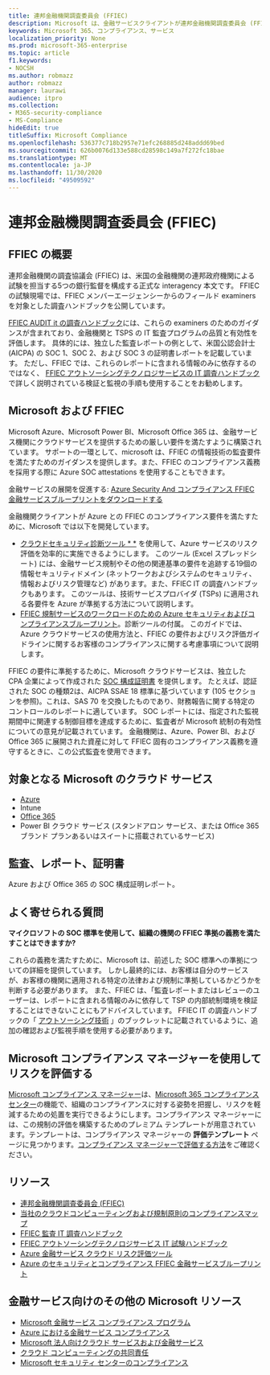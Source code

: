 ```yaml
---
title: 連邦金融機関調査委員会 (FFIEC)
description: Microsoft は、金融サービスクライアントが連邦金融機関調査委員会 (FFIEC) の監査要件に準拠しています。
keywords: Microsoft 365、コンプライアンス、サービス
localization_priority: None
ms.prod: microsoft-365-enterprise
ms.topic: article
f1.keywords:
- NOCSH
ms.author: robmazz
author: robmazz
manager: laurawi
audience: itpro
ms.collection:
- M365-security-compliance
- MS-Compliance
hideEdit: true
titleSuffix: Microsoft Compliance
ms.openlocfilehash: 536377c718b2957e71efc268885d248addd69bed
ms.sourcegitcommit: 626b0076d133e588cd28598c149a7f272fc18bae
ms.translationtype: MT
ms.contentlocale: ja-JP
ms.lasthandoff: 11/30/2020
ms.locfileid: "49509592"
---
```

# <a name="federal-financial-institutions-examination-council-ffiec"></a>連邦金融機関調査委員会 (FFIEC)

## <a name="ffiec-overview"></a>FFIEC の概要

連邦金融機関の調査協議会 (FFIEC) は、米国の金融機関の連邦政府機関による試験を担当する5つの銀行監督を構成する正式な interagency 本文です。 FFIEC の試験現場では、FFIEC メンバーエージェンシーからのフィールド examiners を対象とした調査ハンドブックを公開しています。

[FFIEC AUDIT it の調査ハンドブック](https://ithandbook.ffiec.gov/it-booklets/audit.aspx)には、これらの examiners のためのガイダンスが含まれており、金融機関と TSPS の IT 監査プログラムの品質と有効性を評価します。 具体的には、独立した監査レポートの例として、米国公認会計士 (AICPA) の SOC 1、SOC 2、および SOC 3 の証明書レポートを記載しています。 ただし、FFIEC では、これらのレポートに含まれる情報のみに依存するのではなく、 [FFIEC アウトソーシングテクノロジサービスの IT 調査ハンドブック](https://ithandbook.ffiec.gov/it-booklets/outsourcing-technology-services.aspx)で詳しく説明されている検証と監視の手順も使用することをお勧めします。

## <a name="microsoft-and-ffiec"></a>Microsoft および FFIEC

Microsoft Azure、Microsoft Power BI、Microsoft Office 365 は、金融サービス機関にクラウドサービスを提供するための厳しい要件を満たすように構築されています。 サポートの一環として、microsoft は、FFIEC の情報技術の監査要件を満たすためのガイダンスを提供します。また、FFIEC のコンプライアンス義務を採用する際に Azure SOC attestations を使用することもできます。

金融サービスの展開を促進する: [Azure Security And コンプライアンス FFIEC 金融サービスブループリントをダウンロードする](https://servicetrust.officeppe.com/ViewPage/FFIECBlueprint)

金融機関クライアントが Azure との FFIEC のコンプライアンス要件を満たすために、Microsoft では以下を開発しています。

- [クラウドセキュリティ診断ツール * *](https://aka.ms/FFIEC-CSDT) を使用して、Azure サービスのリスク評価を効率的に実施できるようにします。 このツール (Excel スプレッドシート) には、金融サービス規制やその他の関連基準の要件を追跡する19個の情報セキュリティドメイン (ネットワークおよびシステムのセキュリティ、情報およびリスク管理など) があります。また、FFIEC IT の調査ハンドブックもあります。 このツールは、技術サービスプロバイダ (TSPs) に適用される各要件を Azure が準拠する方法について説明します。
- [FFIEC 規制サービスのワークロードのための Azure セキュリティおよびコンプライアンスブループリント](https://servicetrust.microsoft.com/ViewPage/FFIECBlueprint)。診断ツールの付属。 このガイドでは、Azure クラウドサービスの使用方法と、FFIEC の要件およびリスク評価ガイドラインに関するお客様のコンプライアンスに関する考慮事項について説明します。

FFIEC の要件に準拠するために、Microsoft クラウドサービスは、独立した CPA 企業によって作成された [SOC 構成証明書](offering-SOC.md) を提供します。 たとえば、認証された SOC の種類2は、AICPA SSAE 18 標準に基づいています (105 セクションを参照)。これは、SAS 70 を交換したものであり、財務報告に関する特定のコントロールのレポートに適しています。 SOC レポートには、指定された監視期間中に関連する制御目標を達成するために、監査者が Microsoft 統制の有効性についての意見が記載されています。 金融機関は、Azure、Power BI、および Office 365 に展開された資産に対して FFIEC 固有のコンプライアンス義務を遵守するときに、この公式監査を使用できます。

## <a name="microsoft-in-scope-cloud-services"></a>対象となる Microsoft のクラウド サービス

- [Azure](https://aka.ms/AzureCompliance)
- Intune
- [Office 365](https://go.microsoft.com/fwlink/p/?LinkID=2077751)
- Power BI クラウド サービス (スタンドアロン サービス、または Office 365 ブランド プランあるいはスイートに搭載されているサービス)

## <a name="audits-reports-and-certificates"></a>監査、レポート、証明書

Azure および Office 365 の SOC 構成証明レポート。

## <a name="frequently-asked-questions"></a>よく寄せられる質問

**マイクロソフトの SOC 標準を使用して、組織の機関の FFIEC 準拠の義務を満たすことはできますか?**

これらの義務を満たすために、Microsoft は、前述した SOC 標準への準拠についての詳細を提供しています。 しかし最終的には、お客様は自分のサービスが、お客様の機関に適用される特定の法律および規制に準拠しているかどうかを判断する必要があります。 また、FFIEC は、「監査レポートまたはレビューのユーザーは、レポートに含まれる情報のみに依存して TSP の内部統制環境を検証することはできないことにもアドバイスしています。 FFIEC IT の調査ハンドブックの「 [アウトソーシング技術](https://ithandbook.ffiec.gov/it-booklets/outsourcing-technology-services.aspx) 」のブックレットに記載されているように、追加の確認および監視手順を使用する必要があります。

## <a name="use-microsoft-compliance-manager-to-assess-your-risk"></a>Microsoft コンプライアンス マネージャーを使用してリスクを評価する

[Microsoft コンプライアンス マネージャー](https://docs.microsoft.com/microsoft-365/compliance/compliance-manager)は、[Microsoft 365 コンプライアンス センター](https://docs.microsoft.com/microsoft-365/compliance/microsoft-365-compliance-center)の機能で、組織のコンプライアンスに対する姿勢を把握し、リスクを軽減するための処置を実行できるようにします。コンプライアンス マネージャーには、この規制の評価を構築するためのプレミアム テンプレートが用意されています。テンプレートは、コンプライアンス マネージャーの **評価テンプレート** ページに見つかります。[コンプライアンス マネージャーで評価する方法](https://docs.microsoft.com/microsoft-365/compliance/compliance-manager-assessments)をご確認ください。

## <a name="resources"></a>リソース

- [連邦金融機関調査委員会 (FFIEC)](https://www.ffiec.gov/)
- [当社のクラウドコンピューティングおよび規制原則のコンプライアンスマップ](https://servicetrust.microsoft.com/ViewPage/TrustDocuments?command=Download&downloadType=Document&downloadId=5b483567-00b0-4d86-96ae-ee887dadb61c&docTab=6d000410-c9e9-11e7-9a91-892aae8839ad_Compliance_Guides)
- [FFIEC 監査 IT 調査ハンドブック](https://ithandbook.ffiec.gov/it-booklets/audit.aspx)
- [FFIEC アウトソーシングテクノロジサービス IT 試験ハンドブック](https://ithandbook.ffiec.gov/it-booklets/outsourcing-technology-services.aspx)
- [Azure 金融サービス クラウド リスク評価ツール](https://aka.ms/FFIEC-CSDT)
- [Azure のセキュリティとコンプライアンス FFIEC 金融サービスブループリント](https://servicetrust.microsoft.com/ViewPage/FFIECBlueprint)

## <a name="other-microsoft-resources-for-financial-services"></a>金融サービス向けのその他の Microsoft リソース

- [Microsoft 金融サービス コンプライアンス プログラム](https://www.microsoft.com/download/details.aspx?id=55332)
- [Azure における金融サービス コンプライアンス](https://azure.microsoft.com/resources/videos/azurecon-2015-financial-services-compliance-in-azure/)
- [Microsoft 法人向けクラウド サービスおよび金融サービス](https://servicetrust.microsoft.com/viewpage/financialservicesoverview)
- [クラウド コンピューティングの共同責任](https://aka.ms/sharedresponsibility)
- [Microsoft セキュリティ センターのコンプライアンス](https://www.microsoft.com/trust-center/compliance/compliance-overview)

